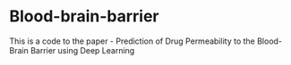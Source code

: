 # Blood-brain-barrier
This is a code to the paper - Prediction of Drug Permeability to the Blood-Brain Barrier using Deep Learning

